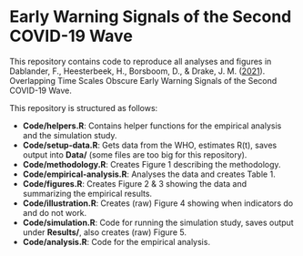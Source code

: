 # Early Warning Signals of the Second COVID-19 Wave
This repository contains code to reproduce all analyses and figures in Dablander, F., Heesterbeek, H., Borsboom, D., & Drake, J. M. ([2021](https://www.medrxiv.org/content/10.1101/2021.07.27.21261226v4)). Overlapping Time Scales Obscure Early Warning Signals of the Second COVID-19 Wave.

This repository is structured as follows:

  - **Code/helpers.R**: Contains helper functions for the empirical analysis and the simulation study.
  - **Code/setup-data.R**: Gets data from the WHO, estimates R(t), saves output into **Data/** (some files are too big for this repository).
  - **Code/methodology.R**: Creates Figure 1 describing the methodology.
  - **Code/empirical-analysis.R**: Analyses the data and creates Table 1.
  - **Code/figures.R**: Creates Figure 2 & 3 showing the data and summarizing the empirical results.
  - **Code/illustration.R**: Creates (raw) Figure 4 showing when indicators do and do not work.
  - **Code/simulation.R**: Code for running the simulation study, saves output under **Results/**, also creates (raw) Figure 5.
  - **Code/analysis.R**: Code for the empirical analysis.